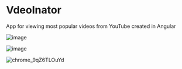 # VdeoInator

App for viewing most popular videos from YouTube created in Angular

![image](https://user-images.githubusercontent.com/33430525/200418081-2413b31a-0d94-4b7d-992e-8f794af5f780.png)

![image](https://user-images.githubusercontent.com/33430525/200418162-a9fffe62-5ba5-4298-b895-57af4c3d0fd4.png)

![chrome_9qZ6TLOuYd](https://user-images.githubusercontent.com/33430525/200417875-4bf53551-e802-4978-bcae-d2f638d13d78.gif)
